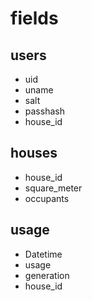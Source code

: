 
# fields

## users
* uid
* uname
* salt
* passhash
* house_id


## houses
* house_id
* square_meter
* occupants
  

## usage 
* Datetime
* usage
* generation
* house_id
